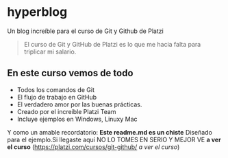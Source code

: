 # hyperblog
Un blog increíble para el curso de Git y Github de Platzi
>El curso de Git y GitHub de Platzi es lo que me hacia falta para triplicar mi salario.

## En este curso vemos de todo
* Todos los comandos de Git
* El flujo de trabajo en GitHub
* El verdadero amor por las buenas prácticas.
* Creado por el increíble Platzi Team
* Incluye ejemplos en Windows, Linuxy Mac

Y como un amable recordatorio: **Este readme.md es un chiste** Diseñado para el ejemplo.Si llegaste aquí NO LO TOMES EN SERIO Y MEJOR VE **a ver el curso** (https://platzi.com/cursos/git-github/ *a ver el curso*)



